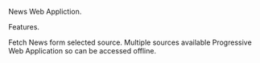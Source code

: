 News Web Appliction.

Features.

Fetch News form selected source.
Multiple sources available
Progressive Web Application so can be accessed offline.